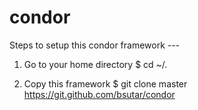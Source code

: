 # condor

Steps to setup this condor framework ---

1. Go to your home directory
   $ cd ~/.

2. Copy this framework
   $ git clone master https://git.github.com/bsutar/condor


